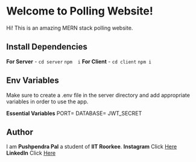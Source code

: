 # Welcome to Polling Website!

Hi! This is an amazing MERN stack polling website.


## Install Dependencies

**For Server** - `cd server` `npm  i`
**For Client** - `cd client` `npm i`

## Env Variables

Make sure to create a .env file in the server directory and add appropriate variables in order to use the app.

**Essential Variables**
PORT=
DATABASE=
JWT_SECRET


## Author
I am **Pushpendra Pal** a student of **IIT Roorkee**.
**Instagram** Click [Here](https://www.instagram.com/pushpendrapal9683/) 
**LinkedIn** Click [Here](https://www.linkedin.com/in/pushpendra-pal100/) 